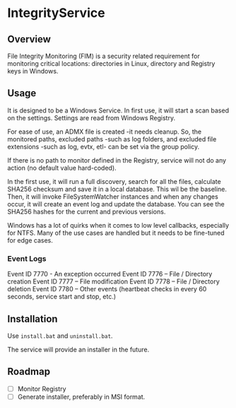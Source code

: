 # IntegrityService

## Overview
File Integrity Monitoring (FIM) is a security related requirement for monitoring critical locations: directories in Linux, directory and Registry keys in Windows.

## Usage
It is designed to be a Windows Service. In first use, it will start a scan based on the settings. Settings are read from Windows Registry. 

For ease of use, an ADMX file is created -it needs cleanup. So, the monitored paths, excluded paths -such as log folders, and excluded file extensions -such as log, evtx, etl- can be set via the group policy.

If there is no path to monitor defined in the Registry, service will not do any action (no default value hard-coded).

In the first use, it will run a full discovery, search for all the files, calculate SHA256 checksum and save it in a local database. This wil be the baseline. Then, it will invoke FileSystemWatcher instances and when any changes occur, it will create an event log and update the database. You can see the SHA256 hashes for the current and previous versions.

Windows has a lot of quirks when it comes to low level callbacks, especially for NTFS. Many of the use cases are handled but it needs to be fine-tuned for edge cases.

### Event Logs
Event ID 7770 - An exception occurred
Event ID 7776 – File / Directory creation
Event ID 7777 – File modification
Event ID 7778 – File / Directory deletion
Event ID 7780 – Other events (heartbeat checks in every 60 seconds, service start and stop, etc.)

## Installation
Use `install.bat` and `uninstall.bat`.

The service will provide an installer in the future.

## Roadmap
- [ ] Monitor Registry
- [ ] Generate installer, preferably in MSI format.